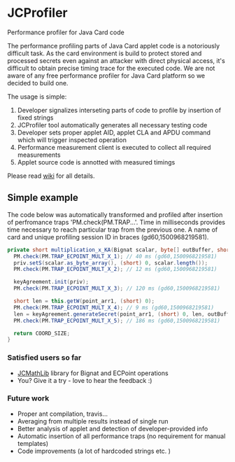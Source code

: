 # JCProfiler
Performance profiler for Java Card code 

The performance profiling parts of Java Card applet code is a notoriously difficult task. As the card environment is build to protect stored and processed secrets even against an attacker with direct physical access, it's difficult to obtain precise timing trace for the executed code. We are not aware of any free performance profiler for Java Card platform so we decided to build one.

The usage is simple:
1. Developer signalizes interseting parts of code to profile by insertion of fixed strings
2. JCProfiler tool automatically generates all necessary testing code 
3. Developer sets proper applet AID, applet CLA and APDU command which will trigger inspected operation
4. Performance measurement client is executed to collect all required measurements 
5. Applet source code is annotted with measured timings

Please read [wiki](https://github.com/petrs/JCProfiler/wiki) for all details.

## Simple example
The code below was automatically transformed and profiled after insertion of perfromance traps 'PM.check(PM.TRAP...'. Time in milliseconds provides time necessary to reach particular trap from the previous one. A name of card and unique profiling session ID in braces (gd60,1500968219581).

```` java
private short multiplication_x_KA(Bignat scalar, byte[] outBuffer, short outBufferOffset) {
  PM.check(PM.TRAP_ECPOINT_MULT_X_1); // 40 ms (gd60,1500968219581) 
  priv.setS(scalar.as_byte_array(), (short) 0, scalar.length());
  PM.check(PM.TRAP_ECPOINT_MULT_X_2); // 12 ms (gd60,1500968219581) 

  keyAgreement.init(priv);
  PM.check(PM.TRAP_ECPOINT_MULT_X_3); // 120 ms (gd60,1500968219581) 

  short len = this.getW(point_arr1, (short) 0); 
  PM.check(PM.TRAP_ECPOINT_MULT_X_4); // 9 ms (gd60,1500968219581) 
  len = keyAgreement.generateSecret(point_arr1, (short) 0, len, outBuffer, outBufferOffset);
  PM.check(PM.TRAP_ECPOINT_MULT_X_5); // 186 ms (gd60,1500968219581) 

  return COORD_SIZE;
}
````


### Satisfied users so far
* [JCMathLib](https://github.com/OpenCryptoProject/JCMathLib) library for Bignat and ECPoint operations
* You? Give it a try - love to hear the feedback :)

### Future work
* Proper ant compilation, travis...
* Averaging from multiple results instead of single run
* Better analysis of applet and detection of developer-provided info
* Automatic insertion of all performance traps (no requirement for manual templates)
* Code improvements (a lot of hardcoded strings etc. )

